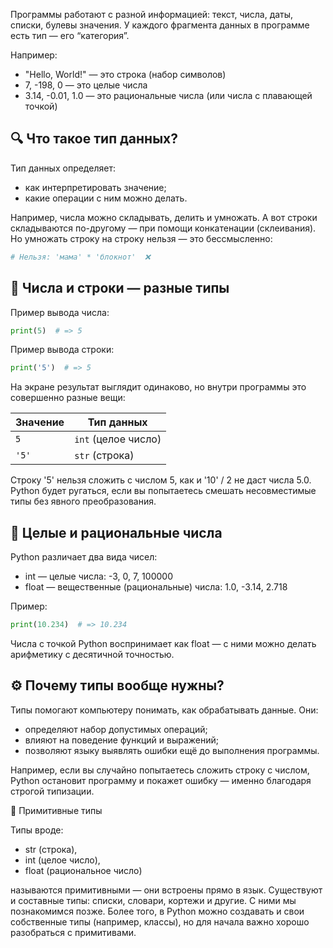 Программы работают с разной информацией: текст, числа, даты, списки, булевы значения. У каждого фрагмента данных в программе есть тип — его “категория”.

Например:

- "Hello, World!" — это строка (набор символов)
- 7, -198, 0 — это целые числа
- 3.14, -0.01, 1.0 — это рациональные числа (или числа с плавающей точкой)

## 🔍 Что такое тип данных?

Тип данных определяет:

- как интерпретировать значение;
- какие операции с ним можно делать.

Например, числа можно складывать, делить и умножать. А вот строки складываются по-другому — при помощи конкатенации (склеивания). Но умножать строку на строку нельзя — это бессмысленно:

```python
# Нельзя: 'мама' * 'блокнот'  ❌
```

## 🧮 Числа и строки — разные типы

Пример вывода числа:

```python
print(5)  # => 5
```

Пример вывода строки:

```python
print('5')  # => 5
```

На экране результат выглядит одинаково, но внутри программы это совершенно разные вещи:

| Значение | Тип данных       |
|----------|------------------|
| `5`      | `int` (целое число) |
| `'5'`    | `str` (строка)    |

Строку '5' нельзя сложить с числом 5, как и '10' / 2 не даст числа 5.0.
Python будет ругаться, если вы попытаетесь смешать несовместимые типы без явного преобразования.

## 🔢 Целые и рациональные числа

Python различает два вида чисел:

- int — целые числа: -3, 0, 7, 100000
- float — вещественные (рациональные) числа: 1.0, -3.14, 2.718

Пример:

```python
print(10.234)  # => 10.234
```

Числа с точкой Python воспринимает как float — с ними можно делать арифметику с десятичной точностью.

## ⚙️ Почему типы вообще нужны?

Типы помогают компьютеру понимать, как обрабатывать данные. Они:

- определяют набор допустимых операций;
- влияют на поведение функций и выражений;
- позволяют языку выявлять ошибки ещё до выполнения программы.

Например, если вы случайно попытаетесь сложить строку с числом, Python остановит программу и покажет ошибку — именно благодаря строгой типизации.

🧱 Примитивные типы

Типы вроде:

- str (строка),
- int (целое число),
- float (рациональное число)

называются примитивными — они встроены прямо в язык. Существуют и составные типы: списки, словари, кортежи и другие. С ними мы познакомимся позже. Более того, в Python можно создавать и свои собственные типы (например, классы), но для начала важно хорошо разобраться с примитивами.
